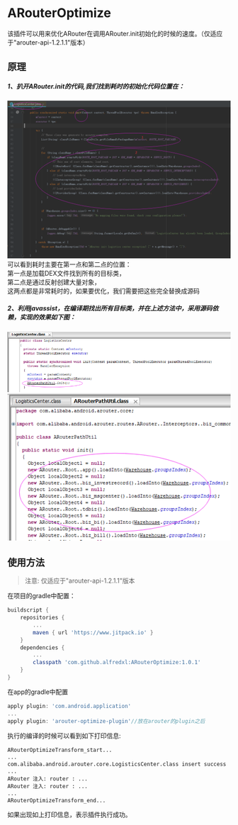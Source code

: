 # ARouterOptimize
该插件可以用来优化ARouter在调用ARouter.init初始化的时候的速度。（仅适应于"arouter-api-1.2.1.1"版本）
## 原理
##### 1、扒开ARouter.init的代码,我们找到耗时的初始化代码位置在：     
![图片](image/20180830093735.png)     
可以看到耗时主要在第一点和第二点的位置：     
第一点是加载DEX文件找到所有的目标类，     
第二点是通过反射创建大量对象，   
这两点都是非常耗时的，如果要优化，我们需要把这些完全替换成源码    
##### 2、利用javassist，在编译期找出所有目标类，并在上述方法中，采用源码依赖，实现的效果如下图：   
![图片](image/20180830094311.png)    
![图片](image/20180830094436.png)   

## 使用方法
>注意: 仅适应于"arouter-api-1.2.1.1"版本       

在项目的gradle中配置：
```groovy
buildscript {
    repositories {
        ...
        maven { url 'https://www.jitpack.io' }
    }
    dependencies {
        ...
        classpath 'com.github.alfredxl:ARouterOptimize:1.0.1'
    }
}
```
在app的gradle中配置
```groovy
apply plugin: 'com.android.application'
...
apply plugin: 'arouter-optimize-plugin'//放在arouter的plugin之后
```
执行的编译的时候可以看到如下打印信息:    
```text
ARouterOptimizeTransform_start...
...
com.alibaba.android.arouter.core.LogisticsCenter.class insert success
...
ARouter 注入: router : ...
ARouter 注入: router : ...
...
ARouterOptimizeTransform_end...
```
如果出现如上打印信息，表示插件执行成功。